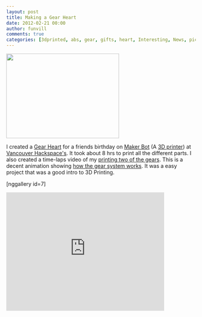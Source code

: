 ```yaml
---
layout: post
title: Making a Gear Heart
date: 2012-02-21 00:00
author: funvill
comments: true
categories: [3dprinted, abs, gear, gifts, heart, Interesting, News, pictures, projects, thingaverse, VHS, Video]
---
```

<a href="http://www.abluestar.com/blog/wp-content/uploads/2012/02/IMG_4136.jpg"><img class="size-medium wp-image-2730 alignright" title="IMG_4136" src="http://www.abluestar.com/blog/wp-content/uploads/2012/02/IMG_4136-300x225.jpg" alt="" width="300" height="225" /></a>

I created a <a href="http://www.thingiverse.com/thing:12208">Gear Heart</a> for a friends birthday on <a href="http://www.makerbot.com/">Maker Bot</a> (A <a href="http://en.wikipedia.org/wiki/3D_printing">3D printer</a>) at <a href="http://vancouver.hackspace.ca/">Vancouver Hackspace's</a>. It took about 8 hrs to print all the different parts. I also created a time-laps video of my <a href="http://www.youtube.com/watch?v=ceg76GAZ5Qo">printing two of the gears</a>. This is a decent animation showing <a href="http://www.youtube.com/watch?v=dFH8_I_ZK0s">how the gear system works</a>. It was a easy project that was a good intro to 3D Printing.

[nggallery id=7]

<iframe width="420" height="315" src="http://www.youtube.com/embed/SRU2ZG2oULU" frameborder="0" allowfullscreen></iframe>
